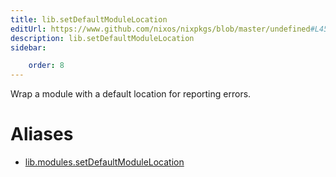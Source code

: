 ```yaml
---
title: lib.setDefaultModuleLocation
editUrl: https://www.github.com/nixos/nixpkgs/blob/master/undefined#L451C30
description: lib.setDefaultModuleLocation
sidebar:

    order: 8
---
```


Wrap a module with a default location for reporting errors.


# Aliases

- [lib.modules.setDefaultModuleLocation](/nix-doc-comments/reference/lib/modules/lib-modules-setdefaultmodulelocation)


